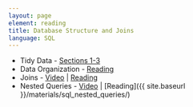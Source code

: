 ```yaml
---
layout: page
element: reading
title: Database Structure and Joins
language: SQL
---
```


* Tidy Data - [Sections 1-3](http://vita.had.co.nz/papers/tidy-data.pdf)
* Data Organization - [Reading](http://kbroman.org/dataorg/)
* Joins - [Video](https://www.youtube.com/watch?v=79EBoVPUzkE) \| [Reading](http://www.datacarpentry.org/sql-ecology-lesson/03-sql-joins-aliases.html) 
* Nested Queries - [Video](https://www.youtube.com/watch?v=oy0CojdyKTo) \| [Reading]({{ site.baseurl }}/materials/sql_nested_queries/)